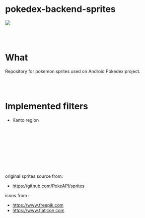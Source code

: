 # pokedex-backend-sprites
![](https://res.cloudinary.com/lajosneto/image/upload/v1620426648/pokedex-backend-sprites/repo-background.png)

<br>
<br>

# What
Repository for pokemon sprites used on Android Pokedex project.

<br>
<br>

# Implemented filters
- Kanto region


<br>
<br>
<br>
<br>
<br>
<br>
<br>
<br>


original sprites source from:
- https://github.com/PokeAPI/sprites

icons from :
- https://www.freepik.com
- https://www.flaticon.com
